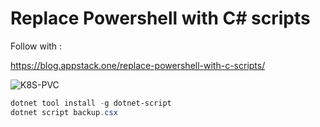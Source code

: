 # Replace Powershell with C# scripts

Follow with :

https://blog.appstack.one/replace-powershell-with-c-scripts/

![K8S-PVC](hhttps://blog.appstack.one/content/images/size/w2000/2020/11/work-731198_1920.jpg)

```powershell
dotnet tool install -g dotnet-script
dotnet script backup.csx
```